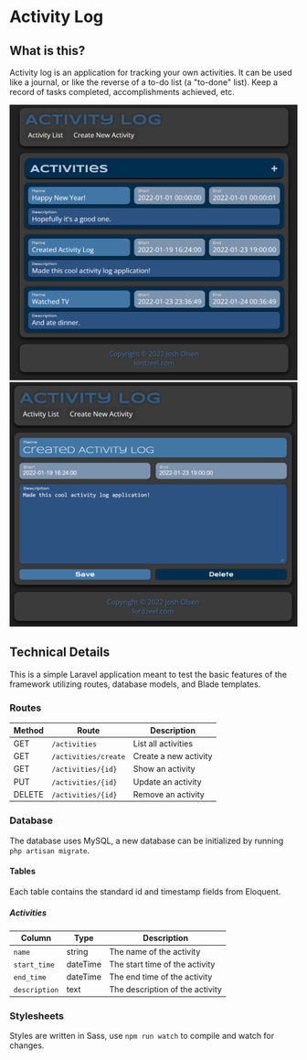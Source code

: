 # Activity Log

## What is this?

Activity log is an application for tracking your own activities. It can be used like a journal, or like the reverse of a to-do list (a "to-done" list). Keep a record of tasks completed, accomplishments achieved, etc.

![Activities](/meta/activities.png)
![Activity](/meta/activity.png)

## Technical Details

This is a simple Laravel application meant to test the basic features of the framework utilizing routes, database models, and Blade templates.

### Routes

| Method | Route | Description |
|--------|-------|-------------|
| GET | `/activities` | List all activities |
| GET | `/activities/create` | Create a new activity |
| GET | `/activities/{id}` | Show an activity |
| PUT | `/activities/{id}` | Update an activity |
| DELETE | `/activities/{id}` | Remove an activity |

### Database

The database uses MySQL, a new database can be initialized by running `php artisan migrate`.

#### Tables

Each table contains the standard id and timestamp fields from Eloquent.

##### Activities

| Column | Type | Description |
| ------ | ---- | ----------- |
| `name` | string | The name of the activity |
| `start_time` | dateTime | The start time of the activity |
| `end_time` | dateTime | The end time of the activity |
| `description` | text | The description of the activity |

### Stylesheets

Styles are written in Sass, use `npm run watch` to compile and watch for changes.